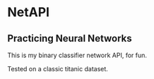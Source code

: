 # NetAPI

## Practicing Neural Networks

This is my binary classifier network API, for fun.

Tested on a classic titanic dataset.